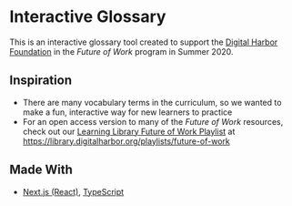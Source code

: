 # Interactive Glossary

This is an interactive glossary tool created to support the [Digital Harbor Foundation](https://www.digitalharbor.org/) in the _Future of Work_ program in Summer 2020.

## Inspiration

- There are many vocabulary terms in the curriculum, so we wanted to make a fun, interactive way for new learners to practice
- For an open access version to many of the *Future of Work* resources, check out our [Learning Library Future of Work Playlist](https://library.digitalharbor.org/playlists/future-of-work) at https://library.digitalharbor.org/playlists/future-of-work

## Made With

- [Next.js (React)](https://nextjs.org/), [TypeScript](https://www.typescriptlang.org/)
